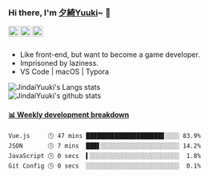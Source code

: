 ### Hi there, I'm [夕綺Yuuki](https://kira.cool/aboutme)~ 👋

<a href="https://twitter.com/JindaiYuuki">
    <img align="left" alt="JindaiYuuki | Twitter" width="21px" src="https://raw.githubusercontent.com/JDYuuki/JDYuuki/main/assets/twitter.svg">
</a>
<a href="https://space.bilibili.com/2719828">
    <img align="left" alt="JindaiYuuki | Bilibili" width="21px" src="https://raw.githubusercontent.com/JDYuuki/JDYuuki/main/assets/bilibili.svg">
</a>
<a href="https://steamcommunity.com/id/JindaiYuuki/">
    <img align="left" alt="JindaiYuuki | Steam" width="21px" src="https://raw.githubusercontent.com/JDYuuki/JDYuuki/main/assets/steam.svg">
</a>
<br>
<br>
<ul>
    <li>Like front-end, but want to become a game developer.</li>
    <li>Imprisoned by laziness.</li>
    <li>VS Code | macOS | Typora</li>
</ul>
<img src="https://github-readme-stats.vercel.app/api/top-langs/?username=JDYuuki&layout=compact&theme=vue" alt="JindaiYuuki's Langs stats"/>

<br>

<img src="https://github-readme-stats.vercel.app/api?username=JDYuuki&show_icons=true&theme=vue&include_all_commits=true" alt="JindaiYuuki's github stats"/>

 <!-- waka-box start -->
#### <a href="https://gist.github.com/2499bd8fe920a610be6ad8925f273ce9" target="_blank">📊 Weekly development breakdown</a>
```text
Vue.js     🕓 47 mins █████████████████████▊░░░░ 83.9%
JSON       🕓 7 mins  ███▋░░░░░░░░░░░░░░░░░░░░░░ 14.2%
JavaScript 🕓 0 secs  ▍░░░░░░░░░░░░░░░░░░░░░░░░░  1.8%
Git Config 🕓 0 secs  ░░░░░░░░░░░░░░░░░░░░░░░░░░  0.1%
```
<!-- Powered by https://github.com/YouEclipse/waka-box-go . -->
<!-- waka-box end -->
